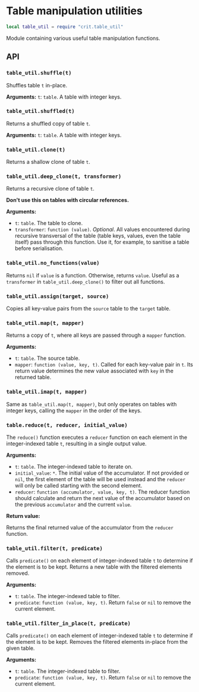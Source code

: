 # Table manipulation utilities

```lua
local table_util = require "crit.table_util"
```

Module containing various useful table manipulation functions.

## API

### `table_util.shuffle(t)`

Shuffles table `t` in-place.

**Arguments:** `t`: `table`. A table with integer keys.

### `table_util.shuffled(t)`

Returns a shuffled copy of table `t`.

**Arguments:** `t`: `table`. A table with integer keys.

### `table_util.clone(t)`

Returns a shallow clone of table `t`.

### `table_util.deep_clone(t, transformer)`

Returns a recursive clone of table `t`.

**Don't use this on tables with circular references.**

**Arguments:**
  * `t`: `table`. The table to clone.
  * `transformer`: `function (value)`. *Optional*. All values encountered during
  recursive transversal of the table (table keys, values, even the table itself)
  pass through this function. Use it, for example, to sanitise a table before
  serialisation.

### `table_util.no_functions(value)`

Returns `nil` if `value` is a function. Otherwise, returns `value`. Useful
as a `transformer` in `table_util.deep_clone()` to filter out all functions.

### `table_util.assign(target, source)`

Copies all key-value pairs from the `source` table to the `target` table.

### `table_util.map(t, mapper)`

Returns a copy of `t`, where all keys are passed through a `mapper` function.

**Arguments:**
  * `t`: `table`. The source table.
  * `mapper`: `function (value, key, t)`. Called for each key-value pair in `t`.
  Its return value determines the new value associated with `key` in the
  returned table.

### `table_util.imap(t, mapper)`

Same as `table_util.map(t, mapper)`, but only operates on tables with integer
keys, calling the `mapper` in the order of the keys.

### `table.reduce(t, reducer, initial_value)`

The `reduce()` function executes a `reducer` function on each element in the  
integer-indexed table `t`, resulting in a single output value.

**Arguments:**
  * `t`: `table`. The integer-indexed table to iterate on.
  * `initial_value`: `*`. The initial value of the accumulator. If not provided
  or `nil`, the first element of the table will be used instead and the
  `reducer` will only be called starting with the second element.
  * `reducer`: `function (accumulator, value, key, t)`. The reducer function
  should calculate and return the next value of the accumulator based on the
  previous `accumulator` and the current `value`.

**Return value:**

Returns the final returned value of the accumulator from the `reducer` function.

### `table_util.filter(t, predicate)`

Calls `predicate()` on each element of integer-indexed table `t` to determine
if the element is to be kept. Returns a new table with the filtered elements
removed.

**Arguments:**
  * `t`: `table`. The integer-indexed table to filter.
  * `predicate`: `function (value, key, t)`. Return `false` or `nil` to remove
  the current element.

### `table_util.filter_in_place(t, predicate)`

Calls `predicate()` on each element of integer-indexed table `t` to determine
if the element is to be kept. Removes the filtered elements in-place from the 
given table.

**Arguments:**
  * `t`: `table`. The integer-indexed table to filter.
  * `predicate`: `function (value, key, t)`. Return `false` or `nil` to remove
  the current element.
